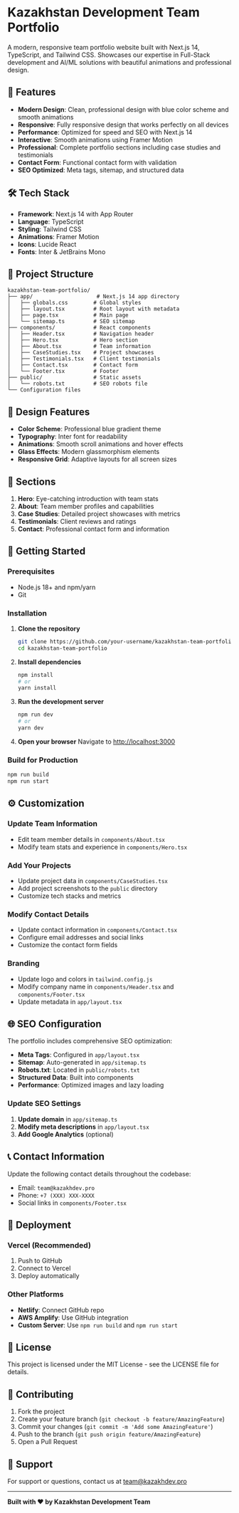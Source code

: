 # Kazakhstan Development Team Portfolio

A modern, responsive team portfolio website built with Next.js 14, TypeScript, and Tailwind CSS. Showcases our expertise in Full-Stack development and AI/ML solutions with beautiful animations and professional design.

## 🚀 Features

- **Modern Design**: Clean, professional design with blue color scheme and smooth animations
- **Responsive**: Fully responsive design that works perfectly on all devices
- **Performance**: Optimized for speed and SEO with Next.js 14
- **Interactive**: Smooth animations using Framer Motion
- **Professional**: Complete portfolio sections including case studies and testimonials
- **Contact Form**: Functional contact form with validation
- **SEO Optimized**: Meta tags, sitemap, and structured data

## 🛠 Tech Stack

- **Framework**: Next.js 14 with App Router
- **Language**: TypeScript
- **Styling**: Tailwind CSS
- **Animations**: Framer Motion
- **Icons**: Lucide React
- **Fonts**: Inter & JetBrains Mono

## 📁 Project Structure

```
kazakhstan-team-portfolio/
├── app/                    # Next.js 14 app directory
│   ├── globals.css        # Global styles
│   ├── layout.tsx         # Root layout with metadata
│   ├── page.tsx           # Main page
│   └── sitemap.ts         # SEO sitemap
├── components/            # React components
│   ├── Header.tsx         # Navigation header
│   ├── Hero.tsx           # Hero section
│   ├── About.tsx          # Team information
│   ├── CaseStudies.tsx    # Project showcases
│   ├── Testimonials.tsx   # Client testimonials
│   ├── Contact.tsx        # Contact form
│   └── Footer.tsx         # Footer
├── public/                # Static assets
│   └── robots.txt         # SEO robots file
└── Configuration files
```

## 🎨 Design Features

- **Color Scheme**: Professional blue gradient theme
- **Typography**: Inter font for readability
- **Animations**: Smooth scroll animations and hover effects
- **Glass Effects**: Modern glassmorphism elements
- **Responsive Grid**: Adaptive layouts for all screen sizes

## 📱 Sections

1. **Hero**: Eye-catching introduction with team stats
2. **About**: Team member profiles and capabilities
3. **Case Studies**: Detailed project showcases with metrics
4. **Testimonials**: Client reviews and ratings
5. **Contact**: Professional contact form and information

## 🚀 Getting Started

### Prerequisites

- Node.js 18+ and npm/yarn
- Git

### Installation

1. **Clone the repository**
   ```bash
   git clone https://github.com/your-username/kazakhstan-team-portfolio.git
   cd kazakhstan-team-portfolio
   ```

2. **Install dependencies**
   ```bash
   npm install
   # or
   yarn install
   ```

3. **Run the development server**
   ```bash
   npm run dev
   # or
   yarn dev
   ```

4. **Open your browser**
   Navigate to [http://localhost:3000](http://localhost:3000)

### Build for Production

```bash
npm run build
npm run start
```

## ⚙️ Customization

### Update Team Information
- Edit team member details in `components/About.tsx`
- Modify team stats and experience in `components/Hero.tsx`

### Add Your Projects
- Update project data in `components/CaseStudies.tsx`
- Add project screenshots to the `public` directory
- Customize tech stacks and metrics

### Modify Contact Details
- Update contact information in `components/Contact.tsx`
- Configure email addresses and social links
- Customize the contact form fields

### Branding
- Update logo and colors in `tailwind.config.js`
- Modify company name in `components/Header.tsx` and `components/Footer.tsx`
- Update metadata in `app/layout.tsx`

## 🌐 SEO Configuration

The portfolio includes comprehensive SEO optimization:

- **Meta Tags**: Configured in `app/layout.tsx`
- **Sitemap**: Auto-generated in `app/sitemap.ts`
- **Robots.txt**: Located in `public/robots.txt`
- **Structured Data**: Built into components
- **Performance**: Optimized images and lazy loading

### Update SEO Settings

1. **Update domain** in `app/sitemap.ts`
2. **Modify meta descriptions** in `app/layout.tsx`
3. **Add Google Analytics** (optional)

## 📞 Contact Information

Update the following contact details throughout the codebase:

- Email: `team@kazakhdev.pro`
- Phone: `+7 (XXX) XXX-XXXX`
- Social links in `components/Footer.tsx`

## 🚀 Deployment

### Vercel (Recommended)
1. Push to GitHub
2. Connect to Vercel
3. Deploy automatically

### Other Platforms
- **Netlify**: Connect GitHub repo
- **AWS Amplify**: Use GitHub integration
- **Custom Server**: Use `npm run build` and `npm run start`

## 📝 License

This project is licensed under the MIT License - see the LICENSE file for details.

## 🤝 Contributing

1. Fork the project
2. Create your feature branch (`git checkout -b feature/AmazingFeature`)
3. Commit your changes (`git commit -m 'Add some AmazingFeature'`)
4. Push to the branch (`git push origin feature/AmazingFeature`)
5. Open a Pull Request

## 📧 Support

For support or questions, contact us at team@kazakhdev.pro

---

**Built with ❤️ by Kazakhstan Development Team**
